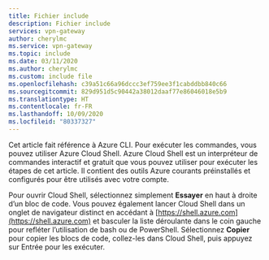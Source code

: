 ```yaml
---
title: Fichier include
description: Fichier include
services: vpn-gateway
author: cherylmc
ms.service: vpn-gateway
ms.topic: include
ms.date: 03/11/2020
ms.author: cherylmc
ms.custom: include file
ms.openlocfilehash: c39a51c66a96dccc3ef759ee3f1cabddbb840c66
ms.sourcegitcommit: 829d951d5c90442a38012daaf77e86046018e5b9
ms.translationtype: HT
ms.contentlocale: fr-FR
ms.lasthandoff: 10/09/2020
ms.locfileid: "80337327"
---
```

Cet article fait référence à Azure CLI. Pour exécuter les commandes, vous pouvez utiliser Azure Cloud Shell. Azure Cloud Shell est un interpréteur de commandes interactif et gratuit que vous pouvez utiliser pour exécuter les étapes de cet article. Il contient des outils Azure courants préinstallés et configurés pour être utilisés avec votre compte.

Pour ouvrir Cloud Shell, sélectionnez simplement **Essayer** en haut à droite d’un bloc de code. Vous pouvez également lancer Cloud Shell dans un onglet de navigateur distinct en accédant à [https://shell.azure.com](https://shell.azure.com) et basculer la liste déroulante dans le coin gauche pour refléter l’utilisation de bash ou de PowerShell. Sélectionnez **Copier** pour copier les blocs de code, collez-les dans Cloud Shell, puis appuyez sur Entrée pour les exécuter.
